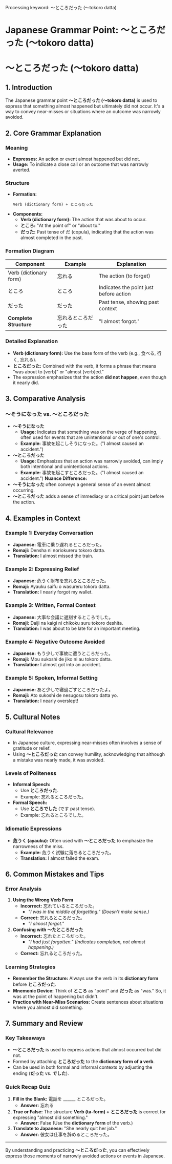 Processing keyword: ～ところだった (〜tokoro datta)
# Japanese Grammar Point: ～ところだった (〜tokoro datta)
# ～ところだった (〜tokoro datta)
## 1. Introduction
The Japanese grammar point **～ところだった (〜tokoro datta)** is used to express that something almost happened but ultimately did not occur. It's a way to convey near-misses or situations where an outcome was narrowly avoided.
## 2. Core Grammar Explanation
### Meaning
- **Expresses:** An action or event almost happened but did not.
- **Usage:** To indicate a close call or an outcome that was narrowly averted.
### Structure
- **Formation:**
  ```plaintext
  Verb (dictionary form) + ところだった
  ```
- **Components:**
  - **Verb (dictionary form):** The action that was about to occur.
  - **ところ:** "At the point of" or "about to."
  - **だった:** Past tense of だ (copula), indicating that the action was almost completed in the past.
### Formation Diagram
| **Component**             | **Example** | **Explanation**                       |
|---------------------------|-------------|---------------------------------------|
| Verb (dictionary form)    | 忘れる       | The action (to forget)                |
| ところ                     | ところ       | Indicates the point just before action |
| だった                     | だった       | Past tense, showing past context      |
| **Complete Structure**     | 忘れるところだった | "I almost forgot."                     |
### Detailed Explanation
- **Verb (dictionary form):** Use the base form of the verb (e.g., 食べる, 行く, 忘れる).
- **ところだった:** Combined with the verb, it forms a phrase that means "was about to [verb]" or "almost [verb]ed."
- The expression emphasizes that the action **did not happen**, even though it nearly did.
## 3. Comparative Analysis
### ～そうになった vs. ～ところだった
- **～そうになった**
  - **Usage:** Indicates that something was on the verge of happening, often used for events that are unintentional or out of one's control.
  - **Example:** 事故を起こしそうになった。("I almost caused an accident.")
- **～ところだった**
  - **Usage:** Emphasizes that an action was narrowly avoided, can imply both intentional and unintentional actions.
  - **Example:** 事故を起こすところだった。("I almost caused an accident.")
**Nuance Difference:**
- **～そうになった** often conveys a general sense of an event almost occurring.
- **～ところだった** adds a sense of immediacy or a critical point just before the action.
## 4. Examples in Context
### Example 1: Everyday Conversation
- **Japanese:** 電車に乗り遅れるところだった。
- **Romaji:** Densha ni noriokureru tokoro datta.
- **Translation:** I almost missed the train.
### Example 2: Expressing Relief
- **Japanese:** 危うく財布を忘れるところだった。
- **Romaji:** Ayauku saifu o wasureru tokoro datta.
- **Translation:** I nearly forgot my wallet.
### Example 3: Written, Formal Context
- **Japanese:** 大事な会議に遅刻するところでした。
- **Romaji:** Daiji na kaigi ni chikoku suru tokoro deshita.
- **Translation:** I was about to be late for an important meeting.
### Example 4: Negative Outcome Avoided
- **Japanese:** もう少しで事故に遭うところだった。
- **Romaji:** Mou sukoshi de jiko ni au tokoro datta.
- **Translation:** I almost got into an accident.
### Example 5: Spoken, Informal Setting
- **Japanese:** あと少しで寝過ごすところだったよ。
- **Romaji:** Ato sukoshi de nesugosu tokoro datta yo.
- **Translation:** I nearly overslept!
## 5. Cultural Notes
### Cultural Relevance
- In Japanese culture, expressing near-misses often involves a sense of gratitude or relief.
- Using **～ところだった** can convey humility, acknowledging that although a mistake was nearly made, it was avoided.
### Levels of Politeness
- **Informal Speech:**
  - Use **ところだった**.
  - Example: 忘れるところだった。
- **Formal Speech:**
  - Use **ところでした** (です past tense).
  - Example: 忘れるところでした。
### Idiomatic Expressions
- **危うく (ayauku):** Often used with **～ところだった** to emphasize the narrowness of the miss.
  - **Example:** 危うく試験に落ちるところだった。
  - **Translation:** I almost failed the exam.
## 6. Common Mistakes and Tips
### Error Analysis
1. **Using the Wrong Verb Form**
   - **Incorrect:** 忘れているところだった。
     - *"I was in the middle of forgetting." (Doesn't make sense.)*
   - **Correct:** 忘れるところだった。
     - *"I almost forgot."*
2. **Confusing with ～たところだった**
   - **Incorrect:** 忘れたところだった。
     - *"I had just forgotten." (Indicates completion, not almost happening.)*
   - **Correct:** 忘れるところだった。
### Learning Strategies
- **Remember the Structure:** Always use the verb in its **dictionary form** before **ところだった**.
- **Mnemonic Device:** Think of **ところ** as "point" and **だった** as "was." So, it was at the point of happening but didn't.
- **Practice with Near-Miss Scenarios:** Create sentences about situations where you almost did something.
## 7. Summary and Review
### Key Takeaways
- **～ところだった** is used to express actions that almost occurred but did not.
- Formed by attaching **ところだった** to the **dictionary form of a verb**.
- Can be used in both formal and informal contexts by adjusting the ending (**だった** vs. **でした**).
### Quick Recap Quiz
1. **Fill in the Blank:**
   電話を ______ ところだった。
   - **Answer:** 忘れる
2. **True or False:**
   The structure **Verb (ta-form) + ところだった** is correct for expressing "almost did something."
   - **Answer:** False (Use the **dictionary form** of the verb.)
3. **Translate to Japanese:**
   "She nearly quit her job."
   - **Answer:** 彼女は仕事を辞めるところだった。

---
By understanding and practicing **～ところだった**, you can effectively express those moments of narrowly avoided actions or events in Japanese.
